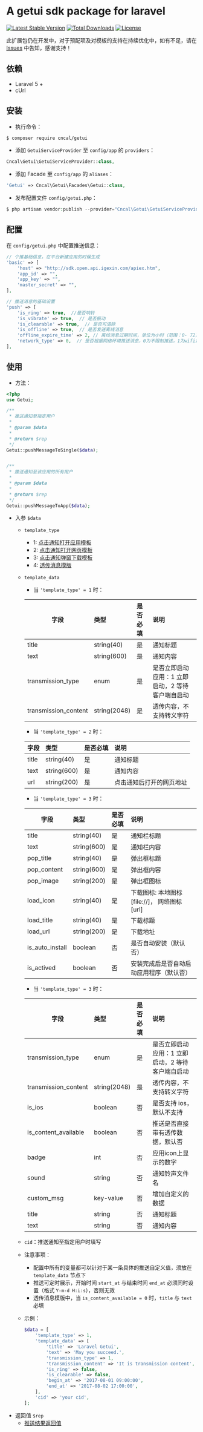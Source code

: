 # A getui sdk package for laravel

[![Latest Stable Version](https://poser.pugx.org/cncal/getui/v/stable)](https://packagist.org/packages/cncal/getui)
[![Total Downloads](https://poser.pugx.org/cncal/getui/downloads)](https://packagist.org/packages/cncal/getui)
[![License](https://poser.pugx.org/cncal/getui/license)](https://packagist.org/packages/cncal/getui)

此扩展包仍在开发中，对于预配项及对模板的支持在持续优化中，如有不足，请在 [Issues](https://github.com/cncal/getui/issues) 中告知，感谢支持！

## 依赖
* Laravel 5 +
* cUrl

## 安装
* 执行命令： 
```sh
$ composer require cncal/getui
```

* 添加 `GetuiServiceProvider` 至 `config/app` 的 `providers`：
```php
Cncal\Getui\GetuiServiceProvider::class,
```

* 添加 Facade 至 `config/app` 的 `aliases`：
```php
'Getui' => Cncal\Getui\Facades\Getui::class,
```

* 发布配置文件 `config/getui.php`：
```php
$ php artisan vendor:publish --provider="Cncal\Getui\GetuiServiceProvider"
```

## 配置
在 `config/getui.php` 中配置推送信息：
```php
// 个推基础信息，在平台新建应用的时候生成
'basic' => [
    'host' => "http://sdk.open.api.igexin.com/apiex.htm",
    'app_id' => "",
    'app_key' => "",
    'master_secret' => "",
],

// 推送消息的基础设置
'push' => [
    'is_ring' => true,  //是否响铃
    'is_vibrate' => true,  // 是否振动
    'is_clearable' => true,  // 是否可清除
    'is_offline' => true,  // 是否发送离线消息
    'offline_expire_time' => 2, // 离线消息过期时间，单位为小时（范围：0- 72），该时间段内 cid 在线过的用户均可收到通知
    'network_type' => 0,  // 是否根据网络环境推送消息，0为不限制推送，1为wifi推送，2为4G/3G/2G
],
```

## 使用
* 方法：
```php
<?php 
use Getui;

/**
 * 推送通知至指定用户
 *
 * @param $data
 *
 * @return $rep
 */
Getui::pushMessageToSingle($data);


/**
 * 推送通知至该应用的所有用户
 *
 * @param $data
 *
 * @return $rep
 */
Getui::pushMessageToApp($data);

```

* 入参 `$data`
    * `template_type`
       * 1: [点击通知打开应用模板](http://docs.getui.com/server/php/template/#1)
       * 2: [点击通知打开网页模板](http://docs.getui.com/server/php/template/#2)
       * 3: [点击通知弹窗下载模板](http://docs.getui.com/server/php/template/#3)
       * 4: [透传消息模版](http://docs.getui.com/server/php/template/#4)
       
    * `template_data`
       * 当 `'template_type' = 1` 时：    
       
        | 字段 | 类型 | 是否必填 | 说明 | 
        | ----------- | :--- | :--- | :--------- |
        | title | string(40) | 是 | 通知标题 |
        | text | string(600) | 是 | 通知内容 |
        | transmission_type | enum | 是 | 是否立即启动应用：1 立即启动，2 等待客户端自启动 |
        | transmission_content | string(2048) | 是 | 透传内容，不支持转义字符 |
      
       * 当 `'template_type' = 2` 时：  
         
        | 字段 | 类型 | 是否必填 | 说明 | 
        | ----------- | :--- | :--- | :--------- |
        | title | string(40) | 是 | 通知标题 |
        | text | string(600) | 是 | 通知内容 |
        | url | string(200) | 是 | 点击通知后打开的网页地址 |
        
        * 当 `'template_type' = 3` 时：  
                 
        | 字段 | 类型 | 是否必填 | 说明 | 
        | ----------- | :--- | :--- | :--------- |
        | title | string(40) | 是 | 通知栏标题 |
        | text | string(600) | 是 | 通知栏内容 |
        | pop_title | string(40) | 是 | 弹出框标题 |
        | pop_content | string(600) | 是 | 弹出框内容 |
        | pop_image | string(200) | 是 | 弹出框图标 |
        | load_icon | string(40) | 是 | 下载图标: 本地图标[file://]， 网络图标[url] |
        | load_title | string(40) | 是 | 下载标题 |
        | load_url | string(200) | 是 | 下载地址 |
        | is_auto_install | boolean | 否 | 是否自动安装（默认否） |
        | is_actived | boolean | 否 | 安装完成后是否自动启动应用程序（默认否）|
        
        * 当 `'template_type' = 3` 时：  
                         
        | 字段 | 类型 | 是否必填 | 说明 | 
        | ----------- | :--- | :--- | :--------- |
        | transmission_type | enum | 是 | 是否立即启动应用：1 立即启动，2 等待客户端自启动 |
        | transmission_content | string(2048) | 是 | 透传内容，不支持转义字符 |
        | is_ios | boolean | 否 | 是否支持 ios，默认不支持 |
        | is_content_available | boolean | 否 | 推送是否直接带有透传数据，默认否 |
        | badge | int | 否 | 应用icon上显示的数字 |
        | sound | string | 否 | 通知铃声文件名 |
        | custom_msg | key-value | 否 | 增加自定义的数据 |
        | title | string | 否 | 通知标题 |
        | text | string | 否 | 通知内容 |
        
    
    * `cid`：推送通知至指定用户时填写
    
    * 注意事项：
       * 配置中所有的变量都可以针对于某一条具体的推送自定义值，须放在 `template_data` 节点下
       * 推送可定时展示，开始时间 `start_at` 与结束时间 `end_at` 必须同时设置（格式 `Y-m-d H:i:s`），否则无效
       * 透传消息模版中，当 `is_content_available = 0` 时，`title` 与 `text` 必填
    
    * 示例：
       ```php
       $data = [
           'template_type' => 1,
           'template_data' => [
               'title' => 'Laravel Getui',
               'text' => 'May you succeed.',
               'transmission_type' => 1,
               'transmission_content' => 'It is transmission content',
               'is_ring' => false,
               'is_clearable' => false,
               'begin_at' => '2017-08-01 09:00:00',
               'end_at' => '2017-08-02 17:00:00',
           ],
           'cid' => 'your cid',
       ];
       ```
* 返回值 `$rep`
    * [推送结果返回值](http://docs.getui.com/server/php/push/#7)
